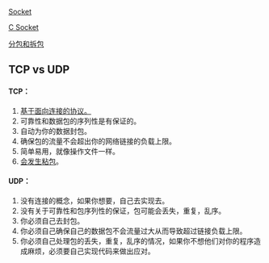 
[Socket][1]

[C Socket][2]

[分包和拆包][3]
## TCP vs UDP
#### TCP：
1. [基于面向连接的协议。][4]
2. 可靠性和数据包的序列性是有保证的。
3. 自动为你的数据封包。
4. 确保包的流量不会超出你的网络链接的负载上限。
5. 简单易用，就像操作文件一样。
6. [会发生粘包][5]。
 
#### UDP：
1. 没有连接的概念，如果你想要，自己去实现去。
2. 没有关于可靠性和包序列性的保证，包可能会丢失，重复，乱序。
3. 你必须自己去封包。
4. 你必须自己确保自己的数据包不会流量过大从而导致超过链接负载上限。
5. 你必须自己处理包的丢失，重复，乱序的情况，如果你不想他们对你的程序造成麻烦，必须要自己实现代码来做出应对。

[1]: http://blog.csdn.net/ccit0519/article/details/24790971
[2]: http://blog.csdn.net/lovekun1989/article/details/41042273
[3]: http://blog.csdn.net/junecau/article/details/6889324
[4]: http://www.cnblogs.com/Jessy/p/3536163.html
[5]: http://www.cnblogs.com/visily/archive/2013/03/15/2961190.html
